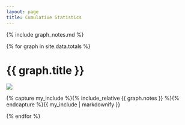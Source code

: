 ```yaml
---
layout: page
title: Cumulative Statistics
---
```


{% include graph_notes.md %}

{% for graph in site.data.totals %}
  <h1 id="h1">{{ graph.title }}</h1>
  <img src="{{ graph.url }}" />
  <p>{% capture my_include %}{% include_relative {{ graph.notes }} %}{% endcapture %}{{ my_include | markdownify }}</p>
{% endfor %}
